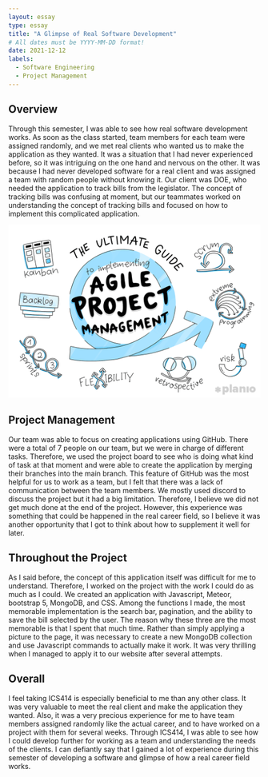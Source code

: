 ```yaml
---
layout: essay
type: essay
title: "A Glimpse of Real Software Development"
# All dates must be YYYY-MM-DD format!
date: 2021-12-12
labels:
  - Software Engineering
  - Project Management
---
```


## Overview

Through this semester, I was able to see how real software development works. As soon as the class started, team members for each team were assigned randomly, and we met real clients who wanted us to make the application as they wanted. It was a situation that I had never experienced before, so it was intriguing on the one hand and nervous on the other. It was because I had never developed software for a real client and was assigned a team with random people without knowing it. Our client was DOE, who needed the application to track bills from the legislator. The concept of tracking bills was confusing at moment, but our teammates worked on understanding the concept of tracking bills and focused on how to implement this complicated application.

<img class="ui medium right floated rounded image" src="../images/agile-project-management.png">

## Project Management

Our team was able to focus on creating applications using GitHub. There were a total of 7 people on our team, but we were in charge of different tasks. Therefore, we used the project board to see who is doing what kind of task at that moment and were able to create the application by merging their branches into the main branch. This feature of GitHub was the most helpful for us to work as a team, but I felt that there was a lack of communication between the team members. We mostly used discord to discuss the project but it had a big limitation. Therefore, I believe we did not get much done at the end of the project. However, this experience was something that could be happened in the real career field, so I believe it was another opportunity that I got to think about how to supplement it well for later.

## Throughout the Project

As I said before, the concept of this application itself was difficult for me to understand. Therefore, I worked on the project with the work I could do as much as I could. We created an application with Javascript, Meteor, bootstrap 5, MongoDB, and CSS. Among the functions I made, the most memorable implementation is the search bar, pagination, and the ability to save the bill selected by the user. The reason why these three are the most memorable is that I spent that much time. Rather than simply applying a picture to the page, it was necessary to create a new MongoDB collection and use Javascript commands to actually make it work. It was very thrilling when I managed to apply it to our website after several attempts.

## Overall

I feel taking ICS414 is especially beneficial to me than any other class. It was very valuable to meet the real client and make the application they wanted. Also, it was a very precious experience for me to have team members assigned randomly like the actual career, and to have worked on a project with them for several weeks. Through ICS414, I was able to see how I could develop further for working as a team and understanding the needs of the clients. I can defiantly say that I gained a lot of experience during this semester of developing a software and glimpse of how a real career field works.




